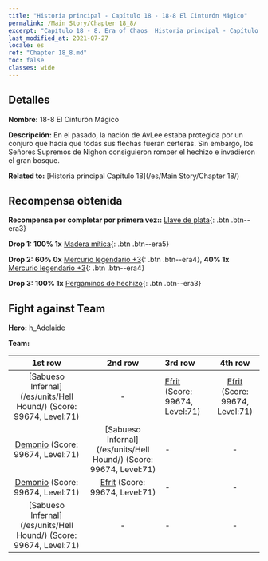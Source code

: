 ```yaml
---
title: "Historia principal - Capítulo 18 - 18-8 El Cinturón Mágico"
permalink: /Main Story/Chapter 18_8/
excerpt: "Capítulo 18 - 8. Era of Chaos  Historia principal - Capítulo 18_8. 18-8 El Cinturón Mágico"
last_modified_at: 2021-07-27
locale: es
ref: "Chapter 18_8.md"
toc: false
classes: wide
---
```


## Detalles

 **Nombre:** 18-8 El Cinturón Mágico

 **Descripción:** En el pasado, la nación de AvLee estaba protegida por un conjuro que hacía que todas sus flechas fueran certeras. Sin embargo, los Señores Supremos de Nighon consiguieron romper el hechizo e invadieron el gran bosque.

 **Related to:** [Historia principal Capítulo 18](/es/Main Story/Chapter 18/)

## Recompensa obtenida

 **Recompensa por completar por primera vez::** [Llave de plata](/ItemsES/con_693/){: .btn .btn--era3}

 **Drop 1:** **100% 1x** [Madera mítica](/ItemsES/mat_62/){: .btn .btn--era5}

 **Drop 2:** **60% 0x** [Mercurio legendario +3](/ItemsES/mat_56/){: .btn .btn--era4}, **40% 1x** [Mercurio legendario +3](/ItemsES/mat_56/){: .btn .btn--era4}

 **Drop 3:** **100% 1x** [Pergaminos de hechizo](/ItemsES/con_694/){: .btn .btn--era3}


## Fight against Team
 **Hero:** h_Adelaide

 **Team:**


  | 1st row | 2nd row | 3rd row | 4th row |
  |:----:|:----:|:----|:----:|
  | [Sabueso Infernal](/es/units/Hell Hound/) (Score: 99674, Level:71)  | - | [Efrit](/es/units/Efreeti/) (Score: 99674, Level:71)  | [Efrit](/es/units/Efreeti/) (Score: 99674, Level:71)  |
  | [Demonio](/es/units/Demon/) (Score: 99674, Level:71)  | [Sabueso Infernal](/es/units/Hell Hound/) (Score: 99674, Level:71)  | - | - |
  | [Demonio](/es/units/Demon/) (Score: 99674, Level:71)  | [Efrit](/es/units/Efreeti/) (Score: 99674, Level:71)  | - | - |
  | [Sabueso Infernal](/es/units/Hell Hound/) (Score: 99674, Level:71)  | - | - | - |


